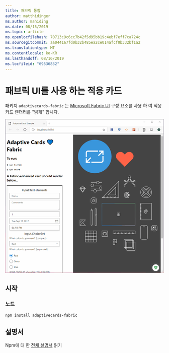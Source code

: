 ```yaml
---
title: 패브릭 통합
author: matthidinger
ms.author: mahiding
ms.date: 08/15/2019
ms.topic: article
ms.openlocfilehash: 70713c9c6cc7b42f5d95bb19c4ebf7eff7ca724c
ms.sourcegitcommit: aa044167fd0b32b485ea2ce014afcf0b332bf1a2
ms.translationtype: MT
ms.contentlocale: ko-KR
ms.lasthandoff: 08/16/2019
ms.locfileid: "69536832"
---
```

# <a name="adaptive-cards-with-fabric-ui"></a>패브릭 UI를 사용 하는 적응 카드

패키지 `adaptivecards-fabric` 는 [Microsoft Fabric UI](https://developer.microsoft.com/en-us/fabric#/controls/web) 구성 요소를 사용 하 여 적응 카드 렌더러를 "밝게" 합니다.

![패브릭 스크린샷](https://raw.githubusercontent.com/microsoft/AdaptiveCards/master/source/nodejs/adaptivecards-fabric/adaptivecards-fabric.gif)

## <a name="get-started"></a>시작

### <a name="node"></a>노드

```console
npm install adaptivecards-fabric
```

## <a name="documentation"></a>설명서 

Npm에 대 한 [전체 설명서](https://www.npmjs.com/package/adaptivecards-fabric) 읽기
